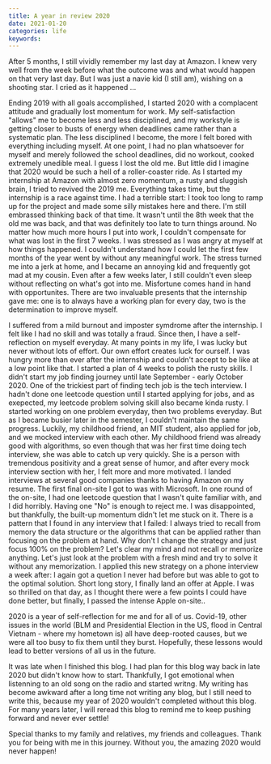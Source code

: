```yaml
---
title: A year in review 2020
date: 2021-01-20
categories: life
keywords: 
---
```


After 5 months, I still vividly remember my last day at Amazon. I knew very well from the week before what the outcome was and what would happen on that very last day. But I was just a navie kid (I still am), wishing on a shooting star. I cried as it happened ... 

Ending 2019 with all goals accomplished, I started 2020 with a complacent attitude and gradually lost momentum for work. My self-satisfaction "allows" me to become less and less disciplined, and my workstyle is getting closer to busts of energy when deadlines came rather than a systematic plan. The less disciplined I become, the more I felt bored with everything including myself. At one point, I had no plan whatsoever for myself and merely followed the school deadlines, did no workout, cooked extremely unedible meal. I guess I lost the old me. But little did I imagine that 2020 would be such a hell of a roller-coaster ride. As I started my internship at Amazon with almost zero momentum, a rusty and sluggish brain, I tried to revived the 2019 me. Everything takes time, but the internship is a race against time. I had a terrible start: I took too long to ramp up for the project and made some silly mistakes here and there. I'm still embrassed thinking back of that time. It wasn't until the 8th week that the old me was back, and that was definitely too late to turn things around. No matter how much more hours I put into work, I couldn't compensate for what was lost in the first 7 weeks. I was stressed as I was angry at myself at how things happened. I couldn't understand how I could let the first few months of the year went by without any meaningful work. The stress turned me into a jerk at home, and I became an annoying kid and frequently got mad at my cousin. Even after a few weeks later, I still couldn't even sleep without reflecting on what's got into me. Misfortune comes hand in hand with opportunites. There are two invaluable presents that the internship gave me: one is to always have a working plan for every day, two is the determination to improve myself.

I suffered from a mild burnout and imposter symdrome after the internship. I felt like I had no skill and was totally a fraud. Since then, I have a self-reflection on myself everyday. At many points in my life, I was lucky but never without lots of effort. Our own effort creates luck for ourself. I was hungry more than ever after the internship and couldn't accept to be like at a low point like that. I started a plan of 4 weeks to polish the rusty skills. I didn't start my job finding journey until late September - early October 2020. One of the trickiest part of finding tech job is the tech interview. I hadn't done one leetcode question until I started applying for jobs, and as exepected, my leetcode problem solving skill also became kinda rusty. I started working on one problem everyday, then two problems everyday. But as I became busier later in the semester, I couldn't maintain the same progress. Luckily, my childhood friend, an MIT student, also applied for job, and we mocked interview with each other. My childhood friend was already good with algorithms, so even though that was her first time doing tech interview, she was able to catch up very quickly. She is a person with tremendous positivity and a great sense of humor, and after every mock interview section with her, I felt more and more motivated. I landed interviews at several good companies thanks to having Amazon on my resume. The first final on-site I got to was with Microsoft. In one round of the on-site, I had one leetcode question that I wasn't quite familiar with, and I did horribly. Having one "No" is enough to reject me. I was disappointed, but thankfully, the built-up momentum didn't let me stuck on it. There is a pattern that I found in any interview that I failed: I always tried to recall from memory the data structure or the algorithms that can be applied rather than focusing on the problem at hand. Why don't I change the strategy and just focus 100% on the problem? Let's clear my mind and not recall or memorize anything. Let's just look at the problem with a fresh mind and try to solve it without any memorization. I applied this new strategy on a phone interview a week after: I again got a quetion I never had before but was able to got to the optimal solution. Short long story, I finally land an offer at Apple. I was so thrilled on that day, as I thought there were a few points I could have done better, but finally, I passed the intense Apple on-site..

2020 is a year of self-reflection for me and for all of us. Covid-19, other issues in the world (BLM and Presidential Election in the US, flood in Central Vietnam - where my hometown is) all have deep-rooted causes, but we were all too busy to fix them until they burst. Hopefully, these lessons would lead to better versions of all us in the future. 

It was late when I finished this blog. I had plan for this blog way back in late 2020 but didn't know how to start. Thankfully, I got emotional when listenning to an old song on the radio and started writng. My writing has become awkward after a long time not writing any blog, but I still need to write this, because my year of 2020 wouldn't completed without this blog. For many years later, I will reread this blog to remind me to keep pushing forward and never ever settle!  

Special thanks to my family and relatives, my friends and colleagues. Thank you for being with me in this journey. Without you, the amazing 2020 would never happen!